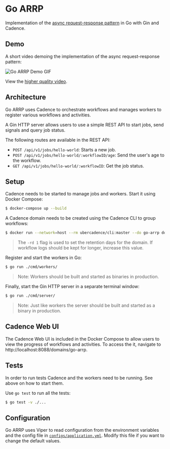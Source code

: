 # Go ARRP

Implementation of the [async request-response pattern](https://docs.microsoft.com/en-us/azure/architecture/patterns/async-request-reply) in Go with Gin and Cadence.

## Demo

A short video demoing the implementation of the async request-response pattern:

![Go ARRP Demo GIF](./docs/Go-ARRP.gif)

View the [higher quality video](./docs/Go-ARRP.mp4).

## Architecture

Go ARRP uses Cadence to orchestrate workflows and manages workers to register various workflows and activities.

A Gin HTTP server allows users to use a simple REST API to start jobs, send signals and query job status.

The following routes are available in the REST API:

- `POST /api/v1/jobs/hello-world`: Starts a new job.
- `POST /api/v1/jobs/hello-world/:workflowID/age`: Send the user's age to the workflow.
- `GET /api/v1/jobs/hello-world/:workflowID`: Get the job status.

## Setup

Cadence needs to be started to manage jobs and workers. Start it using Docker Compose:

```sh
$ docker-compose up --build
```

A Cadence domain needs to be created using the Cadence CLI to group workflows:

```sh
$ docker run --network=host --rm ubercadence/cli:master --do go-arrp domain register -rd 1
```

> The `-rd 1` flag is used to set the retention days for the domain. If workflow logs should be kept for longer, increase this value.

Register and start the workers in Go:

```sh
$ go run ./cmd/workers/
```

> Note: Workers should be built and started as binaries in production.

Finally, start the Gin HTTP server in a separate terminal window:

```sh
$ go run ./cmd/server/
```

> Note: Just like workers the server should be built and started as a binary in production.

## Cadence Web UI

The Cadence Web UI is included in the Docker Compose to allow users to view the progress of workflows and activities. To access the it, navigate to http://localhost:8088/domains/go-arrp.

## Tests

In order to run tests Cadence and the workers need to be running. See above on how to start them.

Use `go test` to run all the tests:

```sh
$ go test -v ./...
```

## Configuration

Go ARRP uses Viper to read configuration from the environment variables and the config file in [`configs/application.yml`](./configs/application.yml). Modify this file if you want to change the default values.
